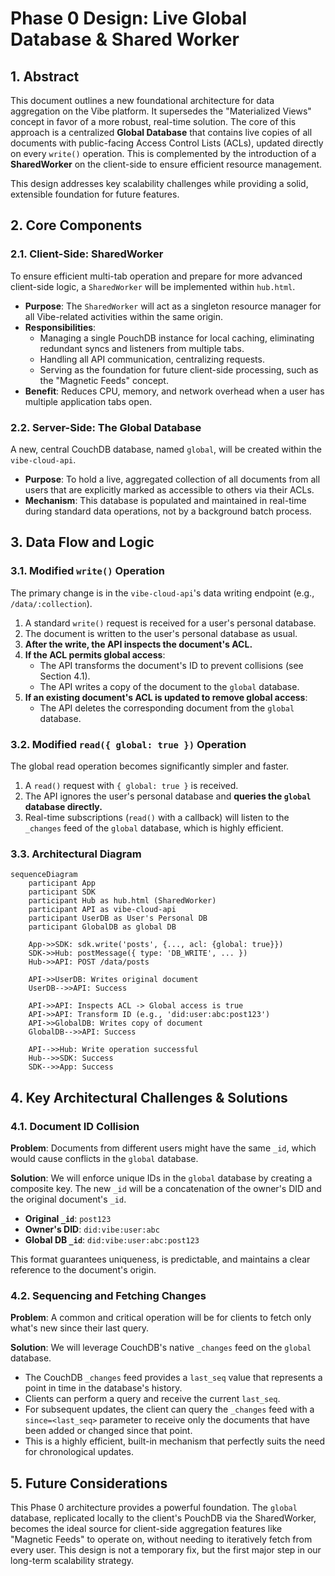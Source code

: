 # Phase 0 Design: Live Global Database & Shared Worker

## 1. Abstract

This document outlines a new foundational architecture for data aggregation on the Vibe platform. It supersedes the "Materialized Views" concept in favor of a more robust, real-time solution. The core of this approach is a centralized **Global Database** that contains live copies of all documents with public-facing Access Control Lists (ACLs), updated directly on every `write()` operation. This is complemented by the introduction of a **SharedWorker** on the client-side to ensure efficient resource management.

This design addresses key scalability challenges while providing a solid, extensible foundation for future features.

## 2. Core Components

### 2.1. Client-Side: SharedWorker

To ensure efficient multi-tab operation and prepare for more advanced client-side logic, a `SharedWorker` will be implemented within `hub.html`.

-   **Purpose**: The `SharedWorker` will act as a singleton resource manager for all Vibe-related activities within the same origin.
-   **Responsibilities**:
    -   Managing a single PouchDB instance for local caching, eliminating redundant syncs and listeners from multiple tabs.
    -   Handling all API communication, centralizing requests.
    -   Serving as the foundation for future client-side processing, such as the "Magnetic Feeds" concept.
-   **Benefit**: Reduces CPU, memory, and network overhead when a user has multiple application tabs open.

### 2.2. Server-Side: The Global Database

A new, central CouchDB database, named `global`, will be created within the `vibe-cloud-api`.

-   **Purpose**: To hold a live, aggregated collection of all documents from all users that are explicitly marked as accessible to others via their ACLs.
-   **Mechanism**: This database is populated and maintained in real-time during standard data operations, not by a background batch process.

## 3. Data Flow and Logic

### 3.1. Modified `write()` Operation

The primary change is in the `vibe-cloud-api`'s data writing endpoint (e.g., `/data/:collection`).

1.  A standard `write()` request is received for a user's personal database.
2.  The document is written to the user's personal database as usual.
3.  **After the write, the API inspects the document's ACL.**
4.  **If the ACL permits global access**:
    -   The API transforms the document's ID to prevent collisions (see Section 4.1).
    -   The API writes a copy of the document to the `global` database.
5.  **If an existing document's ACL is updated to remove global access**:
    -   The API deletes the corresponding document from the `global` database.

### 3.2. Modified `read({ global: true })` Operation

The global read operation becomes significantly simpler and faster.

1.  A `read()` request with `{ global: true }` is received.
2.  The API ignores the user's personal database and **queries the `global` database directly.**
3.  Real-time subscriptions (`read()` with a callback) will listen to the `_changes` feed of the `global` database, which is highly efficient.

### 3.3. Architectural Diagram

```mermaid
sequenceDiagram
    participant App
    participant SDK
    participant Hub as hub.html (SharedWorker)
    participant API as vibe-cloud-api
    participant UserDB as User's Personal DB
    participant GlobalDB as global DB

    App->>SDK: sdk.write('posts', {..., acl: {global: true}})
    SDK->>Hub: postMessage({ type: 'DB_WRITE', ... })
    Hub->>API: POST /data/posts

    API->>UserDB: Writes original document
    UserDB-->>API: Success

    API->>API: Inspects ACL -> Global access is true
    API->>API: Transform ID (e.g., 'did:user:abc:post123')
    API->>GlobalDB: Writes copy of document
    GlobalDB-->>API: Success

    API-->>Hub: Write operation successful
    Hub-->>SDK: Success
    SDK-->>App: Success
```

## 4. Key Architectural Challenges & Solutions

### 4.1. Document ID Collision

**Problem**: Documents from different users might have the same `_id`, which would cause conflicts in the `global` database.

**Solution**: We will enforce unique IDs in the `global` database by creating a composite key. The new `_id` will be a concatenation of the owner's DID and the original document's `_id`.

-   **Original `_id`**: `post123`
-   **Owner's DID**: `did:vibe:user:abc`
-   **Global DB `_id`**: `did:vibe:user:abc:post123`

This format guarantees uniqueness, is predictable, and maintains a clear reference to the document's origin.

### 4.2. Sequencing and Fetching Changes

**Problem**: A common and critical operation will be for clients to fetch only what's new since their last query.

**Solution**: We will leverage CouchDB's native `_changes` feed on the `global` database.

-   The CouchDB `_changes` feed provides a `last_seq` value that represents a point in time in the database's history.
-   Clients can perform a query and receive the current `last_seq`.
-   For subsequent updates, the client can query the `_changes` feed with a `since=<last_seq>` parameter to receive only the documents that have been added or changed since that point.
-   This is a highly efficient, built-in mechanism that perfectly suits the need for chronological updates.

## 5. Future Considerations

This Phase 0 architecture provides a powerful foundation. The `global` database, replicated locally to the client's PouchDB via the SharedWorker, becomes the ideal source for client-side aggregation features like "Magnetic Feeds" to operate on, without needing to iteratively fetch from every user. This design is not a temporary fix, but the first major step in our long-term scalability strategy.
